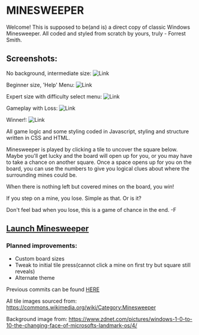 # MINESWEEPER
Welcome! This is supposed to be(and is) a direct copy of classic Windows Minesweeper. All coded and styled from scratch by yours, truly - Forrest Smith.

## Screenshots:
No background, intermediate size:
![Link](https://i.imgur.com/S9QLSYK.png)

Beginner size, 'Help' Menu:
![Link](https://i.imgur.com/S9QLSYK.png)

Expert size with difficulty select menu:
![Link](https://i.imgur.com/uy1ZoIq.png)

Gameplay with Loss:
![Link](https://i.imgur.com/O1kC6nH.png)

Winner!:
![Link](https://i.imgur.com/UsjcW4e.png)

All game logic and some styling coded in Javascript, styling and structure written in CSS and HTML.

Minesweeper is played by clicking a tile to uncover the square below. Maybe you'll get lucky and the board will open up for you, or you may have to take a chance on another square. Once a space opens up for you on the board, you can use the numbers to give you logical clues about where the surrounding mines could be.

 When there is nothing left but covered mines on the board, you win!

 If you step on a mine, you lose. Simple as that. Or is it?

Don't feel bad when you lose, this is a game of chance in the end. -F

## [Launch Minesweeper](index.html)

### Planned improvements:
* Custom board sizes
* Tweak to initial tile press(cannot click a mine on first try but square still reveals)
* Alternate theme

Previous commits can be found [HERE](https://git.generalassemb.ly/forrest217/projects/tree/master/minesweeper)

All tile images sourced from:
https://commons.wikimedia.org/wiki/Category:Minesweeper

Background image from:
https://www.zdnet.com/pictures/windows-1-0-to-10-the-changing-face-of-microsofts-landmark-os/4/